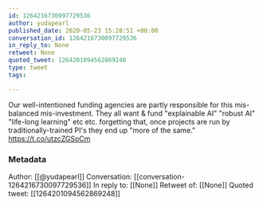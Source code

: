 ```yaml
---
id: 1264216730097729536
author: yudapearl
published_date: 2020-05-23 15:28:51 +00:00
conversation_id: 1264216730097729536
in_reply_to: None
retweet: None
quoted_tweet: 1264201094562869248
type: tweet
tags:

---
```


Our well-intentioned funding agencies are partly responsible for this mis-balanced mis-investment. They all want &amp; fund "explainable AI" "robust AI" "life-long learning" etc etc. forgetting that, once projects are run by traditionally-trained PI's they end up "more of the same." https://t.co/utzcZGSoCm

### Metadata

Author: [[@yudapearl]]
Conversation: [[conversation-1264216730097729536]]
In reply to: [[None]]
Retweet of: [[None]]
Quoted tweet: [[1264201094562869248]]
